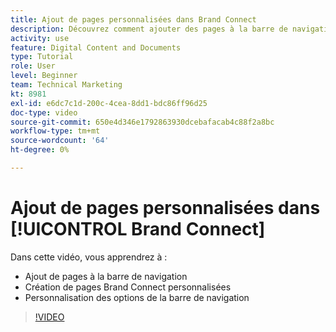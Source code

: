 ```yaml
---
title: Ajout de pages personnalisées dans Brand Connect
description: Découvrez comment ajouter des pages à la barre de navigation, créer des pages personnalisées et personnaliser les options de la barre de navigation dans Brand Connect pour [!UICONTROL Gestion des actifs numériques Workfront].
activity: use
feature: Digital Content and Documents
type: Tutorial
role: User
level: Beginner
team: Technical Marketing
kt: 8981
exl-id: e6dc7c1d-200c-4cea-8dd1-bdc86ff96d25
doc-type: video
source-git-commit: 650e4d346e1792863930dcebafacab4c88f2a8bc
workflow-type: tm+mt
source-wordcount: '64'
ht-degree: 0%

---
```


# Ajout de pages personnalisées dans [!UICONTROL Brand Connect]

Dans cette vidéo, vous apprendrez à :

* Ajout de pages à la barre de navigation
* Création de pages Brand Connect personnalisées
* Personnalisation des options de la barre de navigation

>[!VIDEO](https://video.tv.adobe.com/v/335243/?quality=12&learn=on)
